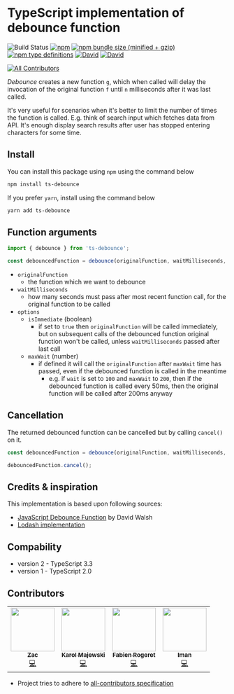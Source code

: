 # TypeScript implementation of debounce function
![Build Status](https://github.com/chodorowicz/ts-debounce//workflows/node-ci/badge.svg)
[![npm](https://img.shields.io/npm/v/ts-debounce.svg)](https://www.npmjs.com/package/ts-debounce)
[![npm bundle size (minified + gzip)](https://img.shields.io/bundlephobia/minzip/ts-debounce.svg)](https://www.npmjs.com/package/ts-debounce)
[![npm type definitions](https://img.shields.io/npm/types/ts-debounce.svg)](https://www.npmjs.com/package/ts-debounce)
[![David](https://img.shields.io/david/chodorowicz/ts-debounce.svg)](https://david-dm.org/chodorowicz/ts-debounce)
[![David](https://img.shields.io/david/peer/chodorowicz/ts-debounce.svg)](https://david-dm.org/chodorowicz/ts-debounce)
<!-- ALL-CONTRIBUTORS-BADGE:START - Do not remove or modify this section -->
[![All Contributors](https://img.shields.io/badge/all_contributors-4-orange.svg?style=flat-square)](#contributors-)
<!-- ALL-CONTRIBUTORS-BADGE:END -->

*Debounce* creates a new function `g`, which when called will delay the invocation of the original function `f` until `n` milliseconds after it was last called.

It's very useful for scenarios when it's better to limit the number of times the function is called. E.g. think of search input which fetches data from API. It's enough display search results after user has stopped entering characters for some time.

## Install

You can install this package using `npm` using the command below

```bash
npm install ts-debounce
```

If you prefer `yarn`, install using the command below

```bash
yarn add ts-debounce
```

## Function arguments

```ts
import { debounce } from 'ts-debounce';

const debouncedFunction = debounce(originalFunction, waitMilliseconds, options);
```
- `originalFunction`
  - the function which we want to debounce
- `waitMilliseconds`
  - how many seconds must pass after most recent function call, for the original function to be called
- `options`
  - `isImmediate` (boolean)
    - if set to `true` then `originalFunction` will be called immediately, but on subsequent calls of the debounced function original function won't be called, unless `waitMilliseconds` passed after last call
  - `maxWait` (number)
    - if defined it will call the `originalFunction` after `maxWait` time has passed, even if the debounced function is called in the meantime
      - e.g. if `wait` is set to `100` and `maxWait` to `200`, then if the debounced function is called every 50ms, then the original function will be called after 200ms anyway

## Cancellation

The returned debounced function can be cancelled but by calling `cancel()` on it.
```ts
const debouncedFunction = debounce(originalFunction, waitMilliseconds, options);

debouncedFunction.cancel();
```

## Credits & inspiration

This implementation is based upon following sources:
- [JavaScript Debounce Function](https://davidwalsh.name/javascript-debounce-function) by David Walsh
- [Lodash implementation](https://lodash.com/)

## Compability

- version 2 - TypeScript 3.3
- version 1 - TypeScript 2.0

## Contributors

<!-- ALL-CONTRIBUTORS-LIST:START - Do not remove or modify this section -->
<!-- prettier-ignore-start -->
<!-- markdownlint-disable -->
<table>
  <tr>
    <td align="center"><a href="http://zacharysvoboda.com"><img src="https://avatars3.githubusercontent.com/u/5839548?v=4" width="100px;" alt=""/><br /><sub><b>Zac</b></sub></a><br /><a href="https://github.com/chodorowicz/ts-debounce/commits?author=zacnomore" title="Code">💻</a></td>
    <td align="center"><a href="https://github.com/karol-majewski"><img src="https://avatars1.githubusercontent.com/u/20233319?v=4" width="100px;" alt=""/><br /><sub><b>Karol Majewski</b></sub></a><br /><a href="https://github.com/chodorowicz/ts-debounce/commits?author=karol-majewski" title="Code">💻</a></td>
    <td align="center"><a href="https://github.com/Tuizi"><img src="https://avatars2.githubusercontent.com/u/2027148?v=4" width="100px;" alt=""/><br /><sub><b>Fabien Rogeret</b></sub></a><br /><a href="https://github.com/chodorowicz/ts-debounce/commits?author=Tuizi" title="Code">💻</a></td>
    <td align="center"><a href="https://github.com/iheidari"><img src="https://avatars3.githubusercontent.com/u/1315090?v=4" width="100px;" alt=""/><br /><sub><b>Iman</b></sub></a><br /><a href="https://github.com/chodorowicz/ts-debounce/commits?author=iheidari" title="Code">💻</a></td>
  </tr>
</table>

<!-- markdownlint-enable -->
<!-- prettier-ignore-end -->
<!-- ALL-CONTRIBUTORS-LIST:END -->

- Project tries to adhere to [all-contributors specification](https://github.com/kentcdodds/all-contributors)
